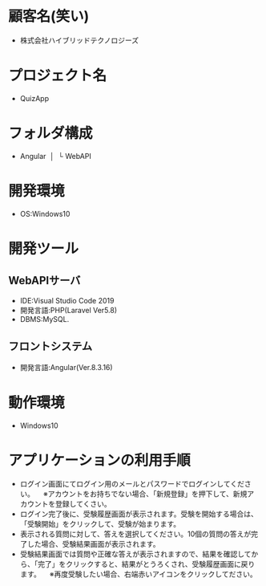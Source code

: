 # 顧客名(笑い)
- 株式会社ハイブリッドテクノロジーズ​
​
# プロジェクト名​
- QuizApp
​
# フォルダ構成  ​
- Angular  ​
│  ​
└ WebAPI  ​
​
# 開発環境​
- OS:Windows10​
​
# 開発ツール​
## WebAPIサーバ
- IDE:Visual Studio Code 2019​
- 開発言語:PHP​(Laravel Ver5.8)
- DBMS:MySQL.​

## フロントシステム
- 開発言語:Angular(Ver.8.3.16)
​
# 動作環境​
- Windows10

# アプリケーションの利用手順
- ログイン画面にてログイン用のメールとパスワードでログインしてください。
　※アカウントをお持ちでない場合、「新規登録」を押下して、新規アカウントを登録してくさい。
- ログイン完了後に、受験履歴画面が表示されます。受験を開始する場合は、「受験開始」をクリックして、受験が始まります。
- 表示される質問に対して、答えを選択してください。10個の質問の答えが完了した場合、受験結果画面が表示されます。
- 受験結果画面では質問や正確な答えが表示されますので、結果を確認してから、「完了」をクリックすると、結果がとうろくされ、受験履歴画面に戻ります。
　※再度受験したい場合、右端赤いアイコンをクリックしてださい。